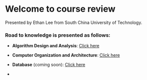 # Welcome to course review

Presented by Ethan Lee from South China University of Technology.



### Road to knowledge is presented as follows:

* **Algorithm Design and Analysis**: [Click here](https://github.com/EthanLee-SCUT/course-review/tree/master/Algorithm%20Design%20and%20Analysis)

* **Computer Organization and Architecture**: [Click here](https://github.com/EthanLee-SCUT/course-review/tree/master/Computer%20Organization%20and%20Architecture)

* **Database** (coming soon): [Click here](https://github.com/EthanLee-SCUT/course-review/tree/master/Database)
* 


